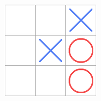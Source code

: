 
<p align="center">
  <img width="300" height="300" src="https://github.com/JosephGolubchik/Cpp_Ex8/blob/master/img%20(1).png?raw=true">
</p>

